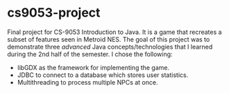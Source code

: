 # cs9053-project
Final project for CS-9053 Introduction to Java. It is a game that recreates a subset of features seen in Metroid NES. The goal of this project was to demonstrate three *advanced* Java concepts/technologies that I learned during the 2nd half of the semester. I chose the following:
* libGDX as the framework for implementing the game. 
* JDBC to connect to a database which stores user statistics.
* Multithreading to process multiple NPCs at once.
